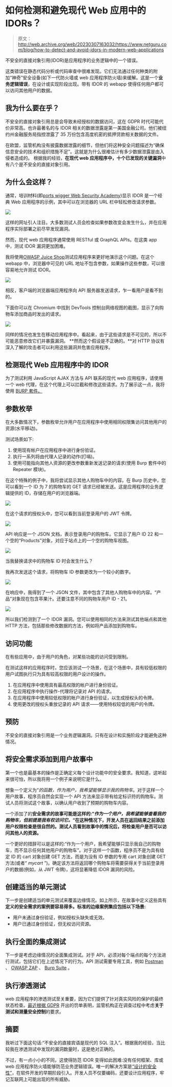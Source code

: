 # 如何检测和避免现代 Web 应用中的 IDORs？

> 原文：<http://web.archive.org/web/20230307163032/https://www.netguru.com/blog/how-to-detect-and-avoid-idors-in-modern-web-applications>

 不安全的直接对象引用(IDOR)是应用程序的业务逻辑中的一个错误。

这类错误在静态代码分析或代码审查中很难发现。它们无法通过任何种类的附加“神奇”安全设备(如下一代防火墙或 web 应用程序防火墙)来缓解。这是一个**业务逻辑错误**，在设计或实现阶段出现。带有 IDOR 的 webapp 使得任何用户都可以访问其他用户的数据。

## 我为什么要在乎？

不安全的直接对象引用总是会导致未经授权的数据访问，这在 GDPR 时代可能代价非常高。也许最著名的与 IDOR 相关的数据泄露是第一美国金融公司。他们被纽约州金融服务局指控泄露了 35 万份包含高度机密的抵押贷款相关数据的文件。

在欧盟，监管机构没有披露数据泄露的细节，但他们将这种安全问题描述为“确保信息安全的技术和组织措施不足”。这就是为什么很难估计有多少数据泄露是由入侵者造成的。
根据我的经验，**在现代 web 应用程序中，十个已发现的关键漏洞**中有八个是不安全的直接对象引用。

## 为什么会这样？

通常，培训材料(即[ports wigger Web Security Academy](http://web.archive.org/web/20221202094314/https://portswigger.net/web-security/access-control/idor))显示 IDOR 是一个经典 Web 应用程序的示例，其中可以在浏览器的 URL 栏中轻松修改请求参数。

![](img/aa44ddb1f64e62fd423663ed3a67e301.png)

这样的网址引人注目。大多数测试人员会检查如果参数改变会发生什么，并在应用程序实际部署之前尽早发现漏洞。

然而，现代 web 应用程序通常使用 RESTful 或 GraphQL APIs。在这类 app 中，测试 IDOR 漏洞更加困难。

我将使用[OWASP Juice Shop](http://web.archive.org/web/20221202094314/https://owasp.org/www-project-juice-shop/)测试应用程序来更好地演示这个问题。在这个 webapp 中，浏览器中可见的 URL 地址不包含参数，如果操作这些参数，可以很容易地允许测试 IDOR。

![](img/0fdc1c1639a089729b7f366a50ed4e7b.png)

相反，客户端的浏览器端应用程序向 API 服务器发送请求，乍一看用户是看不到的。

下面你可以在 Chromium 中找到 DevTools 控制台网络视图的截图，显示了向购物车添加商品时发出的请求。

![](img/e7a4b06023c2c4b771fe932457068940.png)

同样的情况也发生在移动应用程序中。看起来，由于这些请求是不可见的，所以不可能恶意修改它们并暴露漏洞。
**然而这个假设是不正确的。**对 HTTP 协议有深入了解的攻击者可以利用这些漏洞并危害应用程序。

## 检测现代 Web 应用程序中的 IDOR

为了测试利用 JavaScript AJAX 方法与 API 联系的现代 web 应用程序，请使用一个 web 代理，在这个代理上可以拦截和修改这些请求。为了展示这一点，我将使用 [BURP 套件。](http://web.archive.org/web/20221202094314/https://portswigger.net/burp/communitydownload)

## 参数枚举

在大多数情况下，参数枚举允许用户在应用程序中使用相同权限集访问其他用户的资源(水平移动)。

测试场景如下:

1.  使用现有帐户在应用程序中进行身份验证。
2.  执行一系列将由代理人记录的动作(打嗝)。
3.  使用可能指向其他人资源的更改参数重新发送记录的请求(使用 Burp 套件中的 Repeater 模块)。

在这个特殊的例子中，我将尝试显示其他人购物车中的内容。在 Burp 历史中，您可以看到一个 ID 为 7 的购物车的 GET 请求已经被发送。这是应用程序的业务逻辑提供的 ID，存储在用户的浏览器端。

![](img/bc213c913d1952b35bbdca185ccebba7.png)

在这个请求的授权头中，您可以看到当前登录用户的 JWT 令牌。

![](img/2b36ae4591a8cd48c35571bc841c3135.png)

API 响应是一个 JSON 文档，表示登录用户的购物车。它显示了用户 ID 22 和一个空的“Products”对象，对应于站点上的一个空的购物车视图。

![](img/29b0222bf29ec87127e62a974d0e27ed.png)

当我替换请求中的购物车 ID 时会发生什么？

我再次发送这个请求，将购物车 ID 参数更改为一个较小的数字。

![](img/041f840f57ebbac93920cdb09d449b7f.png)

在响应中，我得到了一个 JSON 文件，其中包含了其他人购物车中的内容。“产品”对象现在包含苹果汁。还要注意不同的购物车用户 ID - 21。

![](img/884e49a0b2e3b5158799e00a260ec843.png)

所以我们检测到了一个 IDOR 漏洞。您可以使用相同的方法来测试其他端点和其他 HTTP 方法，包括那些修改数据的方法，例如将产品添加到购物车。

## 访问功能

在有些应用中，由于用户的角色，对某些功能的访问受到限制。

在测试这样的应用程序时，您应该测试一个场景，在这个场景中，具有较低权限的用户试图执行只为具有较高权限的用户设计的操作。

1.  在应用程序中使用具有最高权限的帐户进行身份验证。
2.  在应用程序中执行操作-代理将记录对 API 的请求。
3.  在应用程序中使用较低权限的帐户进行身份验证，以生成授权头的令牌。
4.  使用更改的授权头重放记录的 API 请求——使用特权较低的用户的令牌。

## 预防

不安全的直接对象引用是一个业务逻辑漏洞。只有在设计和实施阶段才能避免这种情况。

## 将安全需求添加到用户故事中

第一个也是最基本的操作是正确定义每个设计功能中的安全要求。我知道，这听起来很可怕，所以我将用一个例子来说明它是什么。

想象一个定义为“*的函数，作为用户，我希望能够显示我的购物车*。对于这样一个用户故事，程序员自然会实现一个 API 方法来显示带有给定标识符的购物车。测试人员将测试这个故事，以确认用户收到了预期的购物车内容。

一个添加了的**安全需求的故事可能是这样的:“*作为一个用户，我希望能够查看我的购物车，但前提是我有权访问它。*“在这种情况下，开发人员在返回结果之前添加用户权限检查是很自然的。测试人员看到故事中的情况后，将检查用户是否可以访问其他人的资源。**

一个更好的措辞可以是这样的:“作为一个用户，我希望能够只显示我自己的购物车，而不显示任何其他用户的购物车”。对于这样一个函数，程序员不是为具有给定 ID 的 cart 对象创建 GET 方法，而是为没有 ID 参数的专用 cart 对象创建 GET 方法(或者“ *mycart* ”)。确定该方法将返回哪个购物车将需要获得关于当前登录用户的数据(例如，从 JWT 令牌)，这将显著降低 IDOR 漏洞的风险。

## 创建适当的单元测试

下一步是创建适当的单元测试来覆盖边缘情况。如上所示，在故事中定义这些具有**定义的安全需求的案例要容易得多。标准的边缘案例集应包括以下场景:**

*   用户未通过身份验证，例如授权头缺失或无效。
*   用户已通过身份验证，但无权访问资源。

## 执行全面的集成测试

下一步是考虑边缘情况的全面集成测试。对于 API，必须对每个端点的每个方法进行测试，包括它们在上述情况下的行为。API 测试需要专用工具，例如 [Postman](http://web.archive.org/web/20221202094314/https://www.postman.com/) 、 [OWASP ZAP](http://web.archive.org/web/20221202094314/https://www.zaproxy.org/) 、 [Burp Suite](http://web.archive.org/web/20221202094314/https://portswigger.net/burp) 。

## 执行渗透测试

web 应用程序的渗透测试至关重要，因为它们提供了针对真实风险的保护的最终状态检查。[最近根据 GDPR](http://web.archive.org/web/20221202094314/https://www.enforcementtracker.com/ETid-483) 开出的罚单表明，监管机构正在调查过程中考虑**关于测试和测量安全控制**的要求。

## 摘要

我听过下面这句话:“不安全的直接宾语是现代的 SQL 注入”。根据我的经验，当比较我在渗透测试中发现的漏洞数量时，这是绝对正确的。

不过，有一点小小的不同，这使得防范 IDOR 变得如此困难:没有任何框架、库或 web 应用程序防火墙能够防范业务逻辑错误。唯一的解决方案是[“设计的安全性”](http://web.archive.org/web/20221202094314/https://en.wikipedia.org/wiki/Secure_by_design)，在软件开发的早期阶段引入。开发人员不仅要编码，还要设计应用程序，牢记互联网上可能出现的所有威胁。